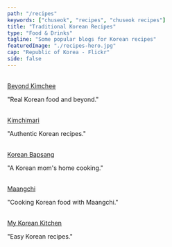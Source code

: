 ```yaml
---
path: "/recipes"
keywords: ["chuseok", "recipes", "chuseok recipes"]
title: "Traditional Korean Recipes"
type: "Food & Drinks"
tagline: "Some popular blogs for Korean recipes"
featuredImage: "./recipes-hero.jpg"
cap: "Republic of Korea - Flickr"
side: false
---
```


</br>

<div>
<a href="http://www.beyondkimchee.com" target="_blank" rel="noopener noreferrer"><u>Beyond Kimchee</u></a>
<p>"Real Korean food and beyond."</p>
</br>
</div>

<div>
<a href="https://kimchimari.com/" target="_blank" rel="noopener noreferrer"><u>Kimchimari</u></a>
<p>"Authentic Korean recipes."</p>
</br>
</div>

<div>
<a href="https://www.koreanbapsang.com" target="_blank" rel="noopener noreferrer"><u>Korean Bapsang</u></a>
<p>"A Korean mom's home cooking."</p>
</br>
</div>

<div>
<a href="https://www.maangchi.com" target="_blank" rel="noopener noreferrer"><u>Maangchi</u></a>
<p>"Cooking Korean food with Maangchi."</p>
</br>
</div>

<div>
<a href="https://mykoreankitchen.com" target="_blank" rel="noopener noreferrer"><u>My Korean Kitchen</u></a>
<p>"Easy Korean recipes."</p>
</br>
</div>

